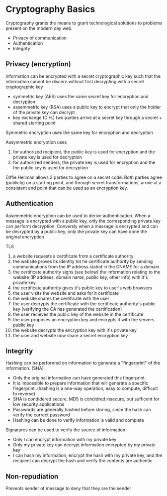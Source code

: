# Cryptography Basics

Cryptography grants the means to grant technological solutions to problems present on the modern day web.
- Privacy of communication
- Authentication
- Integrity

## Privacy (encryption)

Information can be encrypted with a secret cryptographic key such that the information cannot be discern without first decrypting with a secret cryptographic key
- symmetric key (AES) uses the same secret key for encryption and decryption
- assemmetric key (RSA) uses a public key to encrypt that only the holder of the private key can decrypt
- key exchange (D.H.) two parties arrive at a secret key through a secret + shared starting point

Symmetric encryption uses the same key for encryption and decryption

Assymmetric encryption uses
1) for authorized recipient, the public key is used for encryption and the private key is used for decryption
2) for authorized senders, the private key is used for encryption and the the public key is used for decryption

Diffie Hellman allows 2 parties to agree on a secret code. Both parties agree (publicly) on a starting point, and through secret transformations, arrive at a consistent end point that can be used as an encryption key. 

## Authentication

Assemmetric encryption can be used to derive authentication. When a message is encrypted with a public key, only the corresponding private key can perform decryption. Conversly when a message is encrypted and can be decrypted by a public key, only the private key can have done the original encryption


TLS

1) a website requests a certificate from a certificate authority
2) the website proves its identity tot he certificate authority by sending communications from the IP address stated in the CNAME for a domain
3) the certificate authority signs (see below) the information relating to the website (IP address, domain name, public key, other info)  with it's private key
4) the certificate authority gives it's public key to user's web browsers
5) the user visits the website and asks for it certificate
6) the website shares the certificate with the user
7) the user decrypts the certificate with the certificate authority's public key (verifying the CA has generated the certification)
8) the user recieves the public key of the website in the certificate
9) the user proposes an encryption key and encrypts it with the servers public key
10) the website decrypts the encryption key with it's private key
11) the user and website now share a secret encryption key


## Integrity

Hashing can be performed on information to generate a "fingerprint" of the information.  (SHA)
- Only the original information can have generated this fingerprint. 
- It is impossible to prepare information that will generate a specific fingerprint. (hashing is a one-way operation, easy to compute, difficult to reverse)
- SHA is condidered secure, MD5 is condidred insecure, but sufficent for low security applications
- Passwords are generally hashed before storing, since the hash can verify the correct password
- Hashing can be done to verify information is valid and complete

Signatures can be used to verify the source of information
- Only I can encrypt information with my private key
- Only my private key can decrypt information encrypted by my private key
- I can hash my information, encrypt the hash with my private key, and the recipient can decrypt the hash and verify the contents are authentic

## Non-repudiation

Prevents sender of message to deny that they are the sender
